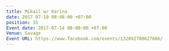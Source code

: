```yaml
---
title: Mikail w/ Karina
date: 2017-07-10 08:46:00 +07:00
position: 35
Event date: 2017-07-14 00:00:00 +07:00
Venue: Savage
Event URL: https://www.facebook.com/events/132892780627666/
---
```


